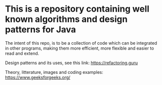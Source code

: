 
# This is a repository containing well known algorithms and design patterns for Java

The intent of this repo, is to be a collection of code which can be integrated in 
other programs, making them more efficient, more flexible and easier to read and
extend.


Design patterns and its uses, see this link:
https://refactoring.guru

Theory, litterature, images and coding examples:
https://www.geeksforgeeks.org/
